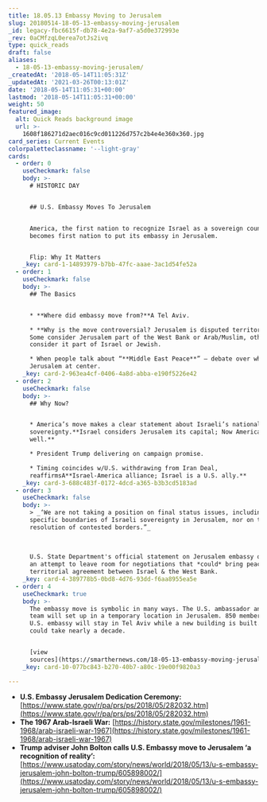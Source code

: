 ```yaml
---
title: 18.05.13 Embassy Moving to Jerusalem
slug: 20180514-18-05-13-embassy-moving-jerusalem
_id: legacy-fbc6615f-db78-4e2a-9af7-a5d0e372993e
_rev: 0aCMfzqL0erea7otJs2ivq
type: quick_reads
draft: false
aliases:
  - 18-05-13-embassy-moving-jerusalem/
_createdAt: '2018-05-14T11:05:31Z'
_updatedAt: '2021-03-26T00:13:01Z'
date: '2018-05-14T11:05:31+00:00'
lastmod: '2018-05-14T11:05:31+00:00'
weight: 50
featured_image:
  alt: Quick Reads background image
  url: >-
    1608f186271d2aec016c9cd011226d757c2b4e4e360x360.jpg
card_series: Current Events
colorpaletteclassname: '--light-gray'
cards:
  - order: 0
    useCheckmark: false
    body: >-
      # HISTORIC DAY


      ## U.S. Embassy Moves To Jerusalem


      America, the first nation to recognize Israel as a sovereign country,
      becomes first nation to put its embassy in Jerusalem.


      Flip: Why It Matters
    _key: card-1-14893979-b7bb-47fc-aaae-3ac1d54fe52a
  - order: 1
    useCheckmark: false
    body: >-
      ## The Basics


      * **Where did embassy move from?**A Tel Aviv.

      * **Why is the move controversial? Jerusalem is disputed territory.**A
      Some consider Jerusalem part of the West Bank or Arab/Muslim, others
      consider it part of Israel or Jewish.

      * When people talk about “**Middle East Peace**” – debate over who “owns”
      Jerusalem at center.
    _key: card-2-963ea4cf-0406-4a8d-abba-e190f5226e42
  - order: 2
    useCheckmark: false
    body: >-
      ## Why Now?


      * America’s move makes a clear statement about Israeli’s national
      sovereignty.**Israel considers Jerusalem its capital; Now America does as
      well.**

      * President Trump delivering on campaign promise.

      * Timing coincides w/U.S. withdrawing from Iran Deal,
      reaffirmsA**Israel-America alliance; Israel is a U.S. ally.**
    _key: card-3-688c483f-0172-4dcd-a365-b3b3cd5183ad
  - order: 3
    useCheckmark: false
    body: >-
      > _‘We are not taking a position on final status issues, including the
      specific boundaries of Israeli sovereignty in Jerusalem, nor on the
      resolution of contested borders.”_  
        
        
        
      U.S. State Department's official statement on Jerusalem embassy opening,
      an attempt to leave room for negotiations that *could* bring peace or an
      territorial agreement between Israel & the West Bank.
    _key: card-4-389778b5-0bd8-4d76-93dd-f6aa8955ea5e
  - order: 4
    useCheckmark: true
    body: >-
      The embassy move is symbolic in many ways. The U.S. ambassador and a small
      team will set up in a temporary location in Jerusalem. 850 members of the
      U.S. embassy will stay in Tel Aviv while a new building is built. That
      could take nearly a decade.


      [view
      sources](https://smarthernews.com/18-05-13-embassy-moving-jerusalem/)
    _key: card-10-077bc843-b270-40b7-a80c-19e00f9820a3

---
```

* **U.S. Embassy Jerusalem Dedication Ceremony:** [https://www.state.gov/r/pa/prs/ps/2018/05/282032.htm](https://www.state.gov/r/pa/prs/ps/2018/05/282032.htm)
* **The 1967 Arab-Israeli War:** [https://history.state.gov/milestones/1961-1968/arab-israeli-war-1967](https://history.state.gov/milestones/1961-1968/arab-israeli-war-1967)
* **Trump adviser John Bolton calls U.S. Embassy move to Jerusalem ‘a recognition of reality’:** [https://www.usatoday.com/story/news/world/2018/05/13/u-s-embassy-jerusalem-john-bolton-trump/605898002/](https://www.usatoday.com/story/news/world/2018/05/13/u-s-embassy-jerusalem-john-bolton-trump/605898002/)